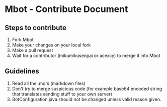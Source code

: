 # Mbot - Contribute Document

## Steps to contribute
1. Fork Mbot
2. Make your changes on your local fork
3. Make a pull request
4. Wait for a contributor (mikumikusenpai or acexcy) to merge it into Mbot

## Guidelines
1. Read all the .md's (markdown files)
2. Don't try to merge suspicious code (for example base64 encoded string that translates sending stuff to your own server)
3. BotConfiguration.java should not be changed unless valid reason given.